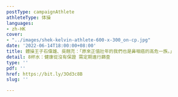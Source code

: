 ```yaml
---
postType: campaignAthlete
athleteType: 体操
languages:
- zh-HK
cover:
- "../images/shek-kelvin-athlete-600-x-300_on-cp.jpg"
date: '2022-06-14T18:00:00+08:00'
title: 體操王子石偉雄、吳翹充：「原來正值壯年的我們也是鼻咽癌的高危一族。」
detail: 8杯水：健康從沒有保證 需定期進行篩查
type: ''
pdf: ''
href: https://bit.ly/3Od3c8B
slug: ''

---
```

